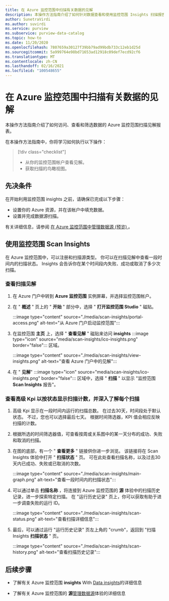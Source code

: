 ```yaml
---
title: 在 Azure 监控范围中扫描有关数据的见解
description: 本操作方法指南介绍了如何针对数据查看和使用监控范围 Insights 扫描报告。
author: SunetraVirdi
ms.author: suvirdi
ms.service: purview
ms.subservice: purview-data-catalog
ms.topic: how-to
ms.date: 11/20/2020
ms.openlocfilehash: 7807659a30127f39bb79ad99bdb733c12eb1d25d
ms.sourcegitcommit: 5a999764e98bd71653ad12918c09def7ecd92cf6
ms.translationtype: MT
ms.contentlocale: zh-CN
ms.lasthandoff: 02/16/2021
ms.locfileid: "100548655"
---
```

# <a name="scan-insights-on-your-data-in-azure-purview"></a>在 Azure 监控范围中扫描有关数据的见解

本操作方法指南介绍了如何访问、查看和筛选数据的 Azure 监控范围扫描见解报表。

在本操作方法指南中，你将学习如何执行以下操作：

> [!div class="checklist"]
> * 从你的监控范围帐户查看见解。
> * 获取扫描的鸟瞰视图。

## <a name="prerequisites"></a>先决条件

在开始利用监控范围 insights 之前，请确保已完成以下步骤：

* 设置你的 Azure 资源，并在该帐户中填充数据。
* 设置并完成数据源扫描。

有关详细信息，请参阅 [在 Azure 监控范围中管理数据源 (预览) ](manage-data-sources.md)。

## <a name="use-purview-scan-insights"></a>使用监控范围 Scan Insights

在 Azure 监控范围中，可以注册和扫描源类型。 你可以在扫描见解中查看一段时间内的扫描状态。 Insights 会告诉你在某个时间段内失败、成功或取消了多少次扫描。

### <a name="view-scan-insights"></a>查看扫描见解

1. 在 Azure 门户中转到 **Azure 监控范围** 实例屏幕，并选择监控范围帐户。

1. 在 " **概述** " 页上的 " **开始** " 部分中，选择 " **打开监控范围 Studio** " 磁贴。

   :::image type="content" source="./media/scan-insights/portal-access.png" alt-text="从 Azure 门户启动监控范围":::

1. 在监控范围 **主页** 上，选择 " **查看见解** " 磁贴来访问 **insights** :::image type="icon" source="media/scan-insights/ico-insights.png" border="false"::: 区域。

   :::image type="content" source="./media/scan-insights/view-insights.png" alt-text="查看 Azure 门户中的见解":::

1. 在 " **见解**" :::image type="icon" source="media/scan-insights/ico-insights.png" border="false"::: 区域中，选择 " **扫描** " 以显示 "监控范围 **Scan Insights** 报告"。

### <a name="view-high-level-kpis-to-show-count-of-scans-by-status-and-deep-dive-into-each-scan"></a>查看高级 Kpi 以按状态显示扫描计数，并深入了解每个扫描
 
1. 高级 Kpi 显示在一段时间内运行的扫描总数。 在过去30天，时间段处于默认状态。 不过，您也可以选择最后七天。 根据时间筛选器，KPI 值会相应反映扫描的计数。


1. 根据所选的时间筛选器值，可查看按周或关系图中的某一天分布的成功、失败和取消的扫描。

1. 在图的底部，有一个 " **查看更多** " 链接供你进一步浏览。 该链接将在 Scan Insights 体验中打开 "  **扫描状态** " 页。 可在此处查看扫描名称，以及过去30天内已成功、失败或已取消的次数。

    :::image type="content" source="./media/scan-insights/main-graph.png" alt-text="查看一段时间内的扫描状态":::

4. 可以通过单击 **扫描名称** ，将连接到 Azure 监控范围的 **源** 体验中的扫描历史记录，进一步探索特定扫描。 在 "运行历史记录" 页上，你可以获取有助于进一步调查失败的运行 ID。

    :::image type="content" source="./media/scan-insights/scan-status.png" alt-text="查看扫描详细信息":::

5. 最后，可以通过运行 "运行历史记录" 页左上角的 "crumb"，返回到 "扫描 Insights **扫描状态** " 页。

    :::image type="content" source="./media/scan-insights/scan-history.png" alt-text="查看扫描历史记录"::: 

## <a name="next-steps"></a>后续步骤

* 了解有关 Azure 监控范围 **insights** With [Data insights](./concept-insights.md)的详细信息

* 了解有关 Azure 监控范围的 **源**[管理数据源](./manage-data-sources.md)体验的详细信息